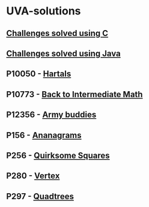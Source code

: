 # UVA-solutions

## [Challenges solved using C](https://github.com/miguelptome/UVA-solutions/tree/master/uva-solutions/c)

## [Challenges solved using Java](https://github.com/miguelptome/UVA-solutions/tree/master/uva-solutions/src/main/java/pt/courses/uva)


## P10050 - [Hartals](https://onlinejudge.org/index.php?option=com_onlinejudge&Itemid=8&category=24&page=show_problem&problem=991)

## P10773 - [Back to Intermediate Math](https://onlinejudge.org/index.php?option=com_onlinejudge&Itemid=8&category=24&page=show_problem&problem=1714)

## P12356 - [Army buddies](https://onlinejudge.org/external/123/12356.pdf)

## P156 - [Ananagrams](https://onlinejudge.org/external/1/156.pdf)

## P256 - [Quirksome Squares](https://onlinejudge.org/external/2/256.pdf)

## P280 - [Vertex](https://onlinejudge.org/external/2/280.pdf)

## P297 - [Quadtrees](https://onlinejudge.org/external/2/297.pdf)
